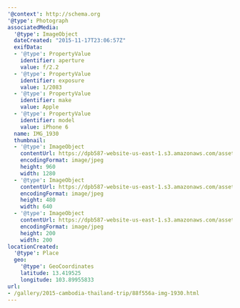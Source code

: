 ```yaml
---
'@context': http://schema.org
'@type': Photograph
associatedMedia:
  '@type': ImageObject
  dateCreated: "2015-11-17T23:06:57Z"
  exifData:
  - '@type': PropertyValue
    identifier: aperture
    value: f/2.2
  - '@type': PropertyValue
    identifier: exposure
    value: 1/2083
  - '@type': PropertyValue
    identifier: make
    value: Apple
  - '@type': PropertyValue
    identifier: model
    value: iPhone 6
  name: IMG_1930
  thumbnail:
  - '@type': ImageObject
    contentUrl: https://dpb587-website-us-east-1.s3.amazonaws.com/asset/gallery/2015-cambodia-thailand-trip/88f556a-img-1930~1280.jpg
    encodingFormat: image/jpeg
    height: 960
    width: 1280
  - '@type': ImageObject
    contentUrl: https://dpb587-website-us-east-1.s3.amazonaws.com/asset/gallery/2015-cambodia-thailand-trip/88f556a-img-1930~640w.jpg
    encodingFormat: image/jpeg
    height: 480
    width: 640
  - '@type': ImageObject
    contentUrl: https://dpb587-website-us-east-1.s3.amazonaws.com/asset/gallery/2015-cambodia-thailand-trip/88f556a-img-1930~200x200.jpg
    encodingFormat: image/jpeg
    height: 200
    width: 200
locationCreated:
  '@type': Place
  geo:
    '@type': GeoCoordinates
    latitude: 13.419525
    longitude: 103.89955833
url:
- /gallery/2015-cambodia-thailand-trip/88f556a-img-1930.html
---
```

